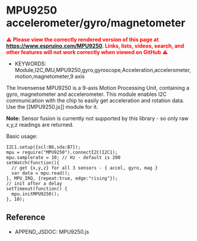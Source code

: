 <!--- Copyright (c) 2019 Gordon Williams. See the file LICENSE for copying permission. -->
MPU9250 accelerometer/gyro/magnetometer
========================================

<span style="color:red">:warning: **Please view the correctly rendered version of this page at https://www.espruino.com/MPU9250. Links, lists, videos, search, and other features will not work correctly when viewed on GitHub** :warning:</span>

* KEYWORDS: Module,I2C,IMU,MPU9250,gyro,gyroscope,Acceleration,accelerometer,motion,magnetometer,9 axis

The Invensense MPU9250 is a 9-axis Motion Processing Unit, containing a gyro, magnetometer and accelerometer. This module enables I2C communication with the chip to easily get acceleration and rotation data. Use the [[MPU9250.js]] module for it.

**Note:** Sensor fusion is currently not supported by this library - so only raw x,y,z readings are returned.

Basic usage:

```
I2C1.setup({scl:B6,sda:B7});
mpu = require("MPU9250").connectI2C(I2C1);
mpu.samplerate = 10; // Hz - default is 200
setWatch(function(){
  // get {x,y,z} for all 3 sensors - { accel, gyro, mag }
  var data = mpu.read();
}, MPU_IRQ, {repeat:true, edge:"rising"});
// init after a delay
setTimeout(function() {
  mpu.initMPU9250();
}, 10);
```

Reference
---------

* APPEND_JSDOC: MPU9250.js

